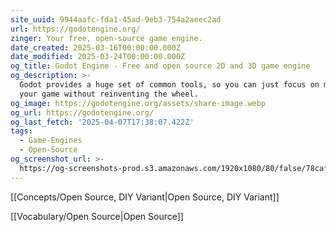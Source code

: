 ```yaml
---
site_uuid: 9944aafc-fda1-45ad-9eb3-754a2aeec2ad
url: https://godotengine.org/
zinger: Your free, open‑source game engine.
date_created: 2025-03-16T00:00:00.000Z
date_modified: 2025-03-24T00:00:00.000Z
og_title: Godot Engine - Free and open source 2D and 3D game engine
og_description: >-
  Godot provides a huge set of common tools, so you can just focus on making
  your game without reinventing the wheel.
og_image: https://godotengine.org/assets/share-image.webp
og_url: https://godotengine.org/
og_last_fetch: '2025-04-07T17:38:07.422Z'
tags:
  - Game-Engines
  - Open-Source
og_screenshot_url: >-
  https://og-screenshots-prod.s3.amazonaws.com/1920x1080/80/false/78cafc8df407dd26d6ebcdce4d59ef91fa70d6586b953afea1996483b8475cf2.jpeg
---
```


[[Concepts/Open Source, DIY Variant|Open Source, DIY Variant]]

[[Vocabulary/Open Source|Open Source]]

